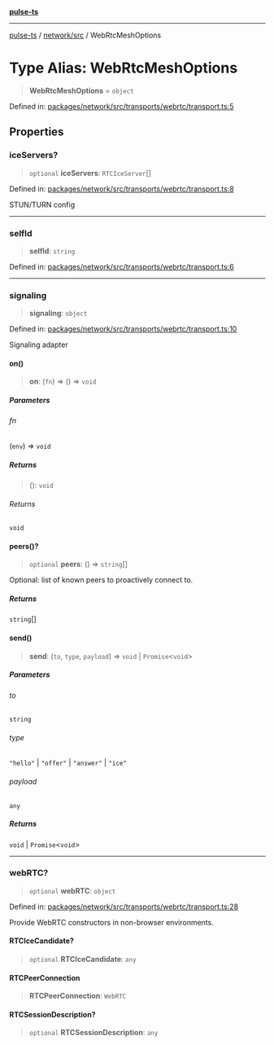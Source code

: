 [**pulse-ts**](../../../README.md)

***

[pulse-ts](../../../README.md) / [network/src](../README.md) / WebRtcMeshOptions

# Type Alias: WebRtcMeshOptions

> **WebRtcMeshOptions** = `object`

Defined in: [packages/network/src/transports/webrtc/transport.ts:5](https://github.com/jlehett/pulse-ts/blob/b287bc18de1bbb78a8cc43f602a646e458610bc3/packages/network/src/transports/webrtc/transport.ts#L5)

## Properties

### iceServers?

> `optional` **iceServers**: `RTCIceServer`[]

Defined in: [packages/network/src/transports/webrtc/transport.ts:8](https://github.com/jlehett/pulse-ts/blob/b287bc18de1bbb78a8cc43f602a646e458610bc3/packages/network/src/transports/webrtc/transport.ts#L8)

STUN/TURN config

***

### selfId

> **selfId**: `string`

Defined in: [packages/network/src/transports/webrtc/transport.ts:6](https://github.com/jlehett/pulse-ts/blob/b287bc18de1bbb78a8cc43f602a646e458610bc3/packages/network/src/transports/webrtc/transport.ts#L6)

***

### signaling

> **signaling**: `object`

Defined in: [packages/network/src/transports/webrtc/transport.ts:10](https://github.com/jlehett/pulse-ts/blob/b287bc18de1bbb78a8cc43f602a646e458610bc3/packages/network/src/transports/webrtc/transport.ts#L10)

Signaling adapter

#### on()

> **on**: (`fn`) => () => `void`

##### Parameters

###### fn

(`env`) => `void`

##### Returns

> (): `void`

###### Returns

`void`

#### peers()?

> `optional` **peers**: () => `string`[]

Optional: list of known peers to proactively connect to.

##### Returns

`string`[]

#### send()

> **send**: (`to`, `type`, `payload`) => `void` \| `Promise`\<`void`\>

##### Parameters

###### to

`string`

###### type

`"hello"` | `"offer"` | `"answer"` | `"ice"`

###### payload

`any`

##### Returns

`void` \| `Promise`\<`void`\>

***

### webRTC?

> `optional` **webRTC**: `object`

Defined in: [packages/network/src/transports/webrtc/transport.ts:28](https://github.com/jlehett/pulse-ts/blob/b287bc18de1bbb78a8cc43f602a646e458610bc3/packages/network/src/transports/webrtc/transport.ts#L28)

Provide WebRTC constructors in non-browser environments.

#### RTCIceCandidate?

> `optional` **RTCIceCandidate**: `any`

#### RTCPeerConnection

> **RTCPeerConnection**: `WebRTC`

#### RTCSessionDescription?

> `optional` **RTCSessionDescription**: `any`
